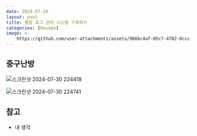 ```yaml
---
date: 2024-07-29
layout: post
title: 통합 로그 관리 시스템 구축하기
categories: [Devops]
image: >-
    https://github.com/user-attachments/assets/9b6bc4af-05c7-4702-8ccc-9e122396de43
---
```


## 중구난방

![스크린샷 2024-07-30 224418](https://github.com/user-attachments/assets/ebebaa3a-ab5c-4a0a-a405-146e839c3e18)


![스크린샷 2024-07-30 224741](https://github.com/user-attachments/assets/17d51b72-2f9e-4f81-8f2a-e0e71fdeab3a)


## 참고

- 내 생각